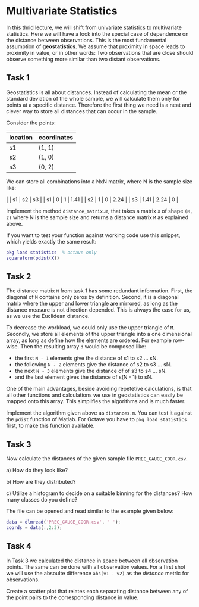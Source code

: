 # Multivariate Statistics

In this thrid lecture, we will shift from univariate statistics to multivariate statistics.
Here we will have a look into the special case of dependence on the distance between 
observations. This is the most fundamental assumption of **geostatistics**. 
We assume that proximity in space leads to proximity in value, or in other words:
Two observations that are close should observe something more similar than two 
distant observations.

## Task 1

Geostatistics is all about distances. Instead of calculating the mean or the 
standard deviation of the whole sample, we will calculate them only for points 
at a specific distance. Therefore the first thing we need is a neat and 
clever way to store all distances that can occur in the sample.

Consider the points:

| location | coordinates | 
|----------|-------------|
|    s1    |   (1, 1)    |
|    s2    |   (1, 0)    |
|    s3    |   (0, 2)    |


We can store all combinations into a NxN matrix, where N is the sample size like:

|    |  s1  |  s2  |  s3  |
| s1 |   0  |  1   | 1.41 |
| s2 |   1  |  0   | 2.24 | 
| s3 | 1.41 | 2.24 |  0   |

Implement the method `distance_matrix.m`, that takes a matrix `X` of shape `(N, 2)` 
where N is the sample size and returns a distance matrix `M` as explained above.

If you want to test your function against working code use this snippet, which yields
exactly the same result:

```Matlab
pkg load statistics  % octave only
squareform(pdist(X))
```

## Task 2

The distance matrix `M` from task 1 has some redundant information. First, the 
diagonal of `M` contains only zeros by definition. Second, it is a diagonal matrix
where the upper and lower triangle are mirrored, as long as the distance measure 
is not direction depended. This is always the case for us, as we use the 
Euclidean distance.

To decrease the workload, we could only use the upper triangle of `M`. 
Secondly, we store all elements of the upper triangle into a one dimensional 
array, as long as define how the elements are ordered. For example row-wise.
Then the resulting array `d` would be composed like:

* the first `N - 1` elements give the distance of s1 to s2 ... sN. 
* the following `N - 2` elements give the distance of s2 to s3 ... sN.
* the next `N - 3` elements give the distance of of s3 to s4 ... sN.
* and the last element gives the distance of s(N - 1) to sN.

One of the main advantages, beside avoiding repetetive calculations, is that all 
other functions and calculations we use in geostatistics can easily be mapped onto
this array. This simplifies the algorithms and is much faster.

Implement the algorithm given above as `distances.m`. You can test it against the 
`pdist` function of Matlab. For Octave you have to `pkg load statistics` first, to 
make this function available.

## Task 3

Now calculate the distances of the given sample file `PREC_GAUGE_COOR.csv`. 

a) How do they look like? 

b) How are they distributed?

c) Utilize a histogram to decide on a suitable binning for the distances? 
   How many classes do you define?
   
The file can be opened and read similar to the example given below:

```Matlab
data = dlmread('PREC_GAUGE_COOR.csv', ' ');
coords = data(:,2:3);
```

## Task 4

In Task 3 we calculated the distance in space between all observation points. 
The same can be done with all observation values. For a first shot we will use the 
absoulte difference `abs(v1 - v2)` as the *distance* metric for observations.

Create a scatter plot that relates each separating distance between any of the 
point pairs to the corresponding distance in value.

